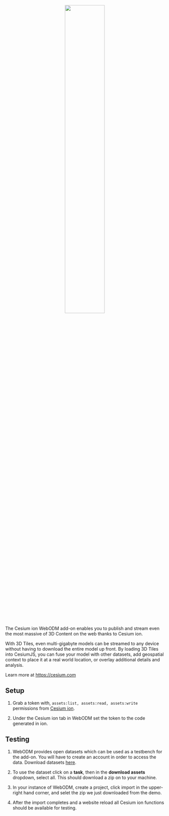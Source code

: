 <p align="center">
  <img src="https://github.com/AnalyticalGraphicsInc/cesium/wiki/logos/Cesium_Logo_Color.jpg" width="50%" />
</p>

The Cesium ion WebODM add-on enables you to publish and stream even the most massive of 3D Content on the web thanks to Cesium ion.

With 3D Tiles, even multi-gigabyte models can be streamed to any device without having to download the entire model up front. By loading 3D Tiles into CesiumJS, you can fuse your model with other datasets, add geospatial context to place it at a real world location, or overlay additional details and analysis.

Learn more at https://cesium.com

## Setup

1. Grab a token with, `assets:list, assets:read, assets:write` permissions from [Cesium ion](https://cesium.com/ion/tokens).

1. Under the Cesium ion tab in WebODM set the token to the code generated in ion.

## Testing

1. WebODM provides open datasets which can be used as a testbench for the add-on. You will have to create an account in order to access the data. Download datasets [here](https://demo.webodm.org/dashboard/).

1. To use the dataset click on a **task**, then in the **download assets** dropdown, select all. This should download a zip on to your machine.

1. In your instance of WebODM, create a project, click import in the upper-right hand corner, and selet the zip we just downloaded from the demo.

1. After the import completes and a website reload all Cesium ion functions should be available for testing.
